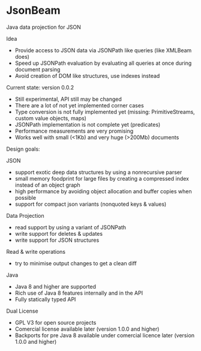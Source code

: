 # JsonBeam

Java data projection for JSON

Idea

 - Provide access to JSON data via JSONPath like queries (like XMLBeam does)
 - Speed up JSONPath evaluation by evaluating all queries at once during document parsing
 - Avoid creation of DOM like structures, use indexes instead
 
Current state: version 0.0.2

 - Still experimental, API still may be changed 
 - There are a lot of not yet implemented corner cases
 - Type conversion is not fully implemented yet (missing: PrimitiveStreams, custom value objects, maps)
 - JSONPath implementation is not complete yet (predicates)
 - Performance measurements are very promising
 - Works well with small (<1Kb) and very huge (>200Mb) documents

Design goals:

JSON
 - support exotic deep data structures by using a nonrecursive parser
 - small memory foodprint for large files by creating a compressed index instead of an object graph
 - high performance by avoiding object allocation and buffer copies when possible
 - support for compact json variants (nonquoted keys & values)

Data Projection
 - read support by using a variant of JSONPath
 - write support for deletes & updates 
 - write support for JSON structures

Read & write operations
 - try to minimise output changes to get a clean diff

Java
 - Java 8 and higher are supported
 - Rich use of Java 8 features internally and in the API
 - Fully statically typed API
 
Dual License
 - GPL V3 for open source projects
 - Comercial license available later (version 1.0.0 and higher)
 - Backports for pre Java 8 available under comercial licence later (version 1.0.0 and higher)

